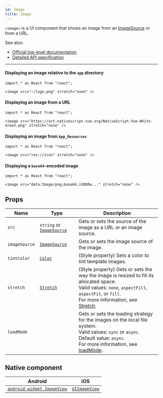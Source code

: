 ```yaml
---
id: Image
title: Image
---
```

<!-- contributors: [MisterBrownRSA, rigor789, ikoevska] -->

`<image>` is a UI component that shows an image from an [ImageSource](https://docs.nativescript.org/api-reference/modules/_image_source_) or from a URL.

See also:

* [Official top-level documentation](https://docs.nativescript.org/ui/components/image)
* [Detailed API specification](https://docs.nativescript.org/api-reference/classes/_ui_image_.image)

---

#### Displaying an image relative to the `app` directory

```tsx
import * as React from "react";

<image src="~/logo.png" stretch="none" />
```

#### Displaying an image from a URL

```tsx
import * as React from "react";

<image src="https://art.nativescript-vue.org/NativeScript-Vue-White-Green.png" stretch="none" />
```

#### Displaying an image from `App_Resources`

```tsx
import * as React from "react";

<image src="res://icon" stretch="none" />
```

#### Displaying a `base64`-encoded image

```tsx
import * as React from "react";

<image src="data:Image/png;base64,iVBORw..." stretch="none" />
```

<!-- [> screenshots for=Image <] -->

## Props

| Name | Type | Description |
|------|------|-------------|
| `src` | `string` or [`ImageSource`](https://docs.nativescript.org/api-reference/modules/_image_source_) | Gets or sets the source of the image as a URL or an image source.
|`imageSource` | [`ImageSource`](https://docs.nativescript.org/api-reference/modules/_image_source_) | Gets or sets the image source of the image.
| `tintColor` | [`Color`](https://docs.nativescript.org/api-reference/classes/__nativescript_core_.color) | (Style property) Sets a color to tint template images.
| `stretch` | [`Stretch`](https://docs.nativescript.org/api-reference/modules/__nativescript_core_#stretch) | (Style property) Gets or sets the way the image is resized to fill its allocated space.<br/>Valid values: `none`, `aspectFill`, `aspectFit`, or `fill`.<br/>For more information, see [Stretch](https://docs.nativescript.org/api-reference/modules/_ui_enums_.stretch). 
| `loadMode` | | Gets or sets the loading strategy for the images on the local file system.<br/>Valid values: `sync` or `async`.<br/>Default value: `async`.<br/>For more information, see [loadMode](https://docs.nativescript.org/api-reference/classes/_ui_image_.image#loadmode).

## Native component

| Android | iOS |
|---------|-----|
| [`android.widget.ImageView`](https://developer.android.com/reference/android/widget/ImageView.html) | [`UIImageView`](https://developer.apple.com/documentation/uikit/uiimageview)